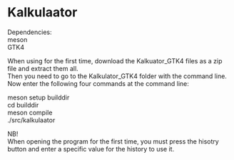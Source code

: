 # Kalkulaator
Dependencies:    
meson   
GTK4   

When using for the first time, download the Kalkuator_GTK4 files as a zip file and extract them all.   
Then you need to go to the Kalkulator_GTK4 folder with the command line.   
Now enter the following four commands at the command line:   

meson setup builddir  
cd builddir  
meson compile  
./src/kalkulaator  

NB!   
When opening the program for the first time, you must press the hisotry button and enter a specific value for the history to use it.   

